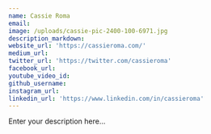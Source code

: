 ```yaml
---
name: Cassie Roma
email:
image: /uploads/cassie-pic-2400-100-6971.jpg
description_markdown:
website_url: 'https://cassieroma.com/'
medium_url:
twitter_url: 'https://twitter.com/cassieroma'
facebook_url:
youtube_video_id:
github_username:
instagram_url:
linkedin_url: 'https://www.linkedin.com/in/cassieroma'
---
```


Enter your description here...
